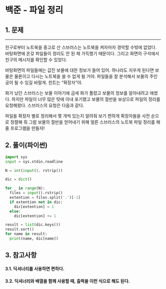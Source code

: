 # 백준 - 파일 정리

## 1. 문제
***
친구로부터 노트북을 중고로 산 스브러스는 노트북을 켜자마자 경악할 수밖에 없었다. 바탕화면에 온갖 파일들이 정리도 안 된 채 가득했기 때문이다. 그리고 화면의 구석에서 친구의 메시지를 확인할 수 있었다.

바탕화면의 파일들에는 값진 보물에 대한 정보가 들어 있어. 하나라도 지우게 된다면 보물은 물론이고 다시는 노트북을 쓸 수 없게 될 거야. 파일들을 잘 분석해서 보물의 주인공이 될 수 있길 바랄게. 힌트는 “확장자”야.

화가 났던 스브러스는 보물 이야기에 금세 화가 풀렸고 보물의 정보를 알아내려고 애썼다. 하지만 파일이 너무 많은 탓에 이내 포기했고 보물의 절반을 보상으로 파일의 정리를 요청해왔다. 스브러스의 요청은 다음과 같다.

파일을 확장자 별로 정리해서 몇 개씩 있는지 알려줘
보기 편하게 확장자들을 사전 순으로 정렬해 줘
그럼 보물의 절반을 얻어내기 위해 얼른 스브러스의 노트북 파일 정리를 해줄 프로그램을 만들자!

## 2. 풀이(파이썬)
```py
import sys
input = sys.stdin.readline

N = int(input(). rstrip())

dic = dict()

for _ in range(N):
  files = input().rstrip()
  extention = files.split('.')[-1]
  if extention not in dic:
    dic[extention] = 1
  else:
    dic[extention] += 1

result = list(dic.keys())
result.sort()
for name in result:
  print(name, dic[name])
```

## 3. 참고사항
#### 3.1. 딕셔너리를 사용하면 편하다.
#### 3.2. 딕셔너리와 배열을 함께 사용할 때, 출력을 이런 식으로 해도 된다. 